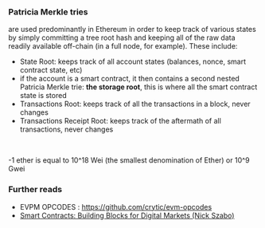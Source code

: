 ### Patricia Merkle tries 
are used predominantly in Ethereum in order to keep track of various states by simply committing a tree root hash and keeping all of the raw data readily available off-chain (in a full node, for example). These include:

* State Root: keeps track of all account states (balances, nonce, smart contract state, etc)
* if the account is a smart contract, it then contains a second nested Patricia Merkle trie: **the storage root**, this is where all the smart contract state is stored
* Transactions Root: keeps track of all the transactions in a block, never changes
* Transactions Receipt Root: keeps track of the aftermath of all transactions, never changes

<br />

-1 ether is equal to 10^18 Wei (the smallest denomination of Ether) or 10^9 Gwei


### Further reads

- EVPM OPCODES : https://github.com/crytic/evm-opcodes
- [Smart Contracts: Building Blocks for Digital Markets (Nick Szabo)](https://www.fon.hum.uva.nl/rob/Courses/InformationInSpeech/CDROM/Literature/LOTwinterschool2006/szabo.best.vwh.net/smart_contracts_2.html)